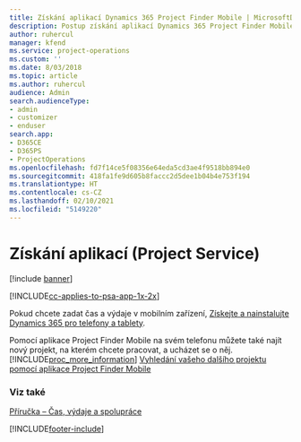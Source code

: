 ```yaml
---
title: Získání aplikací Dynamics 365 Project Finder Mobile | MicrosoftDocs
description: Postup získání aplikací Dynamics 365 Project Finder Mobile
author: ruhercul
manager: kfend
ms.service: project-operations
ms.custom: ''
ms.date: 8/03/2018
ms.topic: article
ms.author: ruhercul
audience: Admin
search.audienceType:
- admin
- customizer
- enduser
search.app:
- D365CE
- D365PS
- ProjectOperations
ms.openlocfilehash: fd7f14ce5f08356e64eda5cd3ae4f9518bb894e0
ms.sourcegitcommit: 418fa1fe9d605b8faccc2d5dee1b04b4e753f194
ms.translationtype: HT
ms.contentlocale: cs-CZ
ms.lasthandoff: 02/10/2021
ms.locfileid: "5149220"
---
```

# <a name="get-the-apps-project-service"></a>Získání aplikací (Project Service)

[!include [banner](../includes/psa-now-project-operations.md)]

[!INCLUDE[cc-applies-to-psa-app-1x-2x](../includes/cc-applies-to-psa-app-1x-2x.md)]

Pokud chcete zadat čas a výdaje v mobilním zařízení, [Získejte a nainstalujte Dynamics 365 pro telefony a tablety](https://docs.microsoft.com/dynamics365/mobile-app/dynamics-365-phones-tablets-users-guide).  
  
 Pomocí aplikace Project Finder Mobile na svém telefonu můžete také najít nový projekt, na kterém chcete pracovat, a ucházet se o něj. [!INCLUDE[proc_more_information](../includes/proc-more-information.md)] [Vyhledání vašeho dalšího projektu pomocí aplikace Project Finder Mobile](../psa/find-next-project-finder-mobile-app.md) 
  
### <a name="see-also"></a>Viz také  
 [Příručka – Čas, výdaje a spolupráce](../psa/time-expense-collaboration-guide.md)


[!INCLUDE[footer-include](../includes/footer-banner.md)]